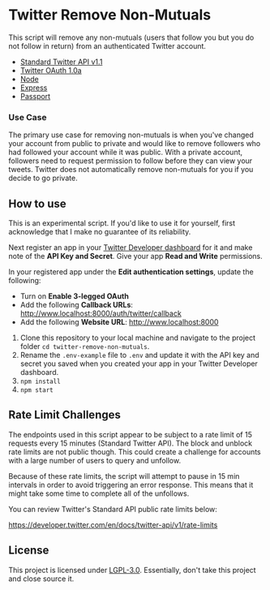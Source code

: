 # Twitter Remove Non-Mutuals

This script will remove any non-mutuals (users that follow you but you do not follow in return) from an authenticated Twitter account.

- [Standard Twitter API v1.1](https://developer.twitter.com/en/docs/twitter-api/v1)
- [Twitter OAuth 1.0a](https://developer.twitter.com/en/docs/authentication/oauth-1-0a)
- [Node](https://github.com/nodejs/node)
- [Express](https://github.com/expressjs/express)
- [Passport](http://www.passportjs.org/)

### Use Case

The primary use case for removing non-mutuals is when you've changed your account from public to private and would like to remove followers who had followed your account while it was public. With a private account, followers need to request permission to follow before they can view your tweets. Twitter does not automatically remove non-mutuals for you if you decide to go private.

## How to use

This is an experimental script. If you'd like to use it for yourself, first acknowledge that I make no guarantee of its reliability.

Next register an app in your [Twitter Developer dashboard](https://developer.twitter.com/en/portal/dashboard) for it and make note of the **API Key and Secret**. Give your app **Read and Write** permissions.

In your registered app under the **Edit authentication settings**, update the following:

- Turn on **Enable 3-legged OAuth**
- Add the following **Callback URLs**: http://www.localhost:8000/auth/twitter/callback
- Add the following **Website URL**: http://www.localhost:8000

1. Clone this repository to your local machine and navigate to the project folder `cd twitter-remove-non-mutuals`.
2.  Rename the `.env-example` file to `.env` and update it with the API key and secret you saved when you created your app in your Twitter Developer dashboard.
3. `npm install`
4. `npm start`

## Rate Limit Challenges

The endpoints used in this script appear to be subject to a rate limit of 15 requests every 15 minutes (Standard Twitter API). The block and unblock rate limits are not public though. This could create a challenge for accounts with a large number of users to query and unfollow.

Because of these rate limits, the script will attempt to pause in 15 min intervals in order to avoid triggering an error response. This means that it might take some time to complete all of the unfollows.

You can review Twitter's Standard API public rate limits below:

https://developer.twitter.com/en/docs/twitter-api/v1/rate-limits

## License

This project is licensed under [LGPL-3.0](https://choosealicense.com/licenses/lgpl-3.0/). Essentially, don't take this project and close source it.